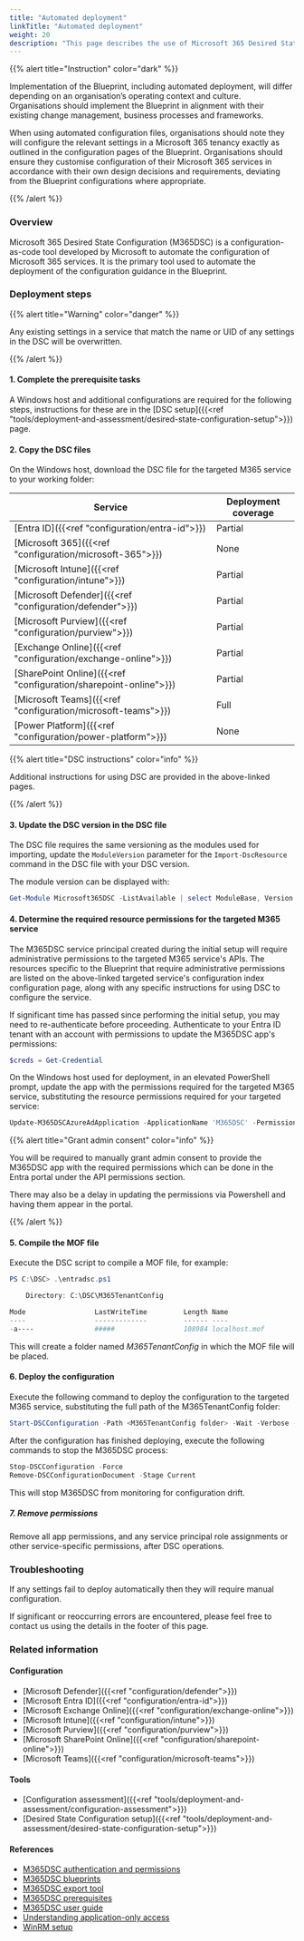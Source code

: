 ```yaml
--- 
title: "Automated deployment"
linkTitle: "Automated deployment"
weight: 20
description: "This page describes the use of Microsoft 365 Desired State Configuration (DSC) to deploy a Blueprint configuration."
---
```


{{% alert title="Instruction" color="dark" %}}

Implementation of the Blueprint, including automated deployment, will differ depending on an organisation’s operating context and culture. Organisations should implement the Blueprint in alignment with their existing change management, business processes and frameworks.

When using automated configuration files, organisations should note they will configure the relevant settings in a Microsoft 365 tenancy exactly as outlined in the configuration pages of the Blueprint. Organisations should ensure they customise configuration of their Microsoft 365 services in accordance with their own design decisions and requirements, deviating from the Blueprint configurations where appropriate.

{{% /alert %}}

### Overview

Microsoft 365 Desired State Configuration (M365DSC) is a configuration-as-code tool developed by Microsoft to automate the configuration of Microsoft 365 services. It is the primary tool used to automate the deployment of the configuration guidance in the Blueprint.

### Deployment steps

{{% alert title="Warning" color="danger" %}}

Any existing settings in a service that match the name or UID of any settings in the DSC will be overwritten.

{{% /alert %}}

#### 1. Complete the prerequisite tasks

A Windows host and additional configurations are required for the following steps, instructions for these are in the [DSC setup]({{<ref "tools/deployment-and-assessment/desired-state-configuration-setup">}}) page.

#### 2. Copy the DSC files

On the Windows host, download the DSC file for the targeted M365 service to your working folder:

| Service                                                          | Deployment coverage |
| ---------------------------------------------------------------- | ------------------- |
| [Entra ID]({{<ref "configuration/entra-id">}})                   | Partial             |
| [Microsoft 365]({{<ref "configuration/microsoft-365">}})         | None                |
| [Microsoft Intune]({{<ref "configuration/intune">}})             | Partial             |
| [Microsoft Defender]({{<ref "configuration/defender">}})         | Partial             |
| [Microsoft Purview]({{<ref "configuration/purview">}})           | Partial             |
| [Exchange Online]({{<ref "configuration/exchange-online">}})     | Partial             |
| [SharePoint Online]({{<ref "configuration/sharepoint-online">}}) | Partial             |
| [Microsoft Teams]({{<ref "configuration/microsoft-teams">}})     | Full                |
| [Power Platform]({{<ref "configuration/power-platform">}})       | None                |

{{% alert title="DSC instructions" color="info" %}}

Additional instructions for using DSC are provided in the above-linked pages.

{{% /alert %}}

#### 3. Update the DSC version in the DSC file

The DSC file requires the same versioning as the modules used for importing, update the `ModuleVersion` parameter for the `Import-DscResource` command in the DSC file with your DSC version.

The module version can be displayed with:

```powershell
Get-Module Microsoft365DSC -ListAvailable | select ModuleBase, Version
```

#### 4. Determine the required resource permissions for the targeted M365 service

The M365DSC service principal created during the initial setup will require administrative permissions to the targeted M365 service's APIs. The resources specific to the Blueprint that require administrative permissions are listed on the above-linked targeted service's configuration index configuration page, along with any specific instructions for using DSC to configure the service.

If significant time has passed since performing the initial setup, you may need to re-authenticate before proceeding. Authenticate to your Entra ID tenant with an account with permissions to update the M365DSC app's permissions:

```powershell
$creds = Get-Credential
```

On the Windows host used for deployment, in an elevated PowerShell prompt, update the app with the permissions required for the targeted M365 service, substituting the resource permissions required for your targeted service:

```powershell
Update-M365DSCAzureAdApplication -ApplicationName 'M365DSC' -Permissions $(Get-M365DSCCompiledPermissionList -ResourceNameList <resource permissions> -PermissionType Application -AccessType Update) -Credential $creds
```

{{% alert title="Grant admin consent" color="info" %}}

You will be required to manually grant admin consent to provide the M365DSC app with the required permissions which can be done in the Entra portal under the API permissions section.

There may also be a delay in updating the permissions via Powershell and having them appear in the portal.

{{% /alert %}}

#### 5. Compile the MOF file

Execute the DSC script to compile a MOF file, for example:

```powershell
PS C:\DSC> .\entradsc.ps1

    Directory: C:\DSC\M365TenantConfig

Mode                 LastWriteTime         Length Name
----                 -------------         ------ ----
-a----               #####                 108984 localhost.mof
```

This will create a folder named *M365TenantConfig* in which the MOF file will be placed.

#### 6. Deploy the configuration

Execute the following command to deploy the configuration to the targeted M365 service, substituting the full path of the M365TenantConfig folder:

```powershell
Start-DSCConfiguration -Path <M365TenantConfig folder> -Wait -Verbose -Force
```

After the configuration has finished deploying, execute the following commands to stop the M365DSC process:

```powershell
Stop-DSCConfiguration -Force
Remove-DSCConfigurationDocument -Stage Current
```

This will stop M365DSC from monitoring for configuration drift.

##### 7. Remove permissions

Remove all app permissions, and any service principal role assignments or other service-specific permissions, after DSC operations.

### Troubleshooting

If any settings fail to deploy automatically then they will require manual configuration.

If significant or reoccurring errors are encountered, please feel free to contact us using the details in the footer of this page.

### Related information

#### Configuration

* [Microsoft Defender]({{<ref "configuration/defender">}})
* [Microsoft Entra ID]({{<ref "configuration/entra-id">}})
* [Microsoft Exchange Online]({{<ref "configuration/exchange-online">}})
* [Microsoft Intune]({{<ref "configuration/intune">}})
* [Microsoft Purview]({{<ref "configuration/purview">}})
* [Microsoft SharePoint Online]({{<ref "configuration/sharepoint-online">}})
* [Microsoft Teams]({{<ref "configuration/microsoft-teams">}})

#### Tools

* [Configuration assessment]({{<ref "tools/deployment-and-assessment/configuration-assessment">}})
* [Desired State Configuration setup]({{<ref "tools/deployment-and-assessment/desired-state-configuration-setup">}})

#### References

* [M365DSC authentication and permissions](https://microsoft365dsc.com/user-guide/get-started/authentication-and-permissions)
* [M365DSC blueprints](https://microsoft365dsc.com/user-guide/advanced/create-blueprint)
* [M365DSC export tool](https://export.microsoft365dsc.com)
* [M365DSC prerequisites](https://microsoft365dsc.com/user-guide/get-started/prerequisites)
* [M365DSC user guide](https://microsoft365dsc.com/user-guide/get-started/how-to-install)
* [Understanding application-only access](https://learn.microsoft.com/en-au/entra/identity-platform/app-only-access-primer)
* [WinRM setup](https://learn.microsoft.com/en-au/windows/win32/winrm/installation-and-configuration-for-windows-remote-management)

